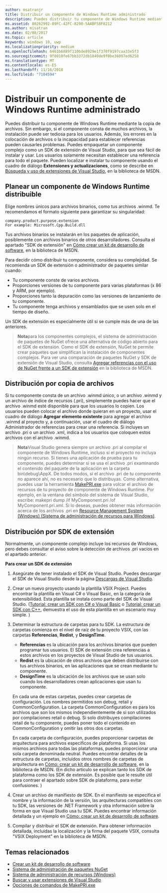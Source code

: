 ```yaml
---
author: msatranjr
title: Distribuir un componente de Windows Runtime administrado
description: Puedes distribuir tu componente de Windows Runtime mediante la copia de archivos.
ms.assetid: 80262992-89FC-42FC-8298-5AABF58F8212
ms.author: misatran
ms.date: 02/08/2017
ms.topic: article
keywords: windows 10, uwp
ms.localizationpriority: medium
ms.openlocfilehash: 6461b6889f110bde8929e1f370f9197caa33e5f3
ms.sourcegitcommit: 9f8010fe67bb3372db1840de9f0be36097ed6258
ms.translationtype: MT
ms.contentlocale: es-ES
ms.lasthandoff: 11/16/2018
ms.locfileid: "7104594"
---
```

# <a name="distributing-a-managed-windows-runtime-component"></a>Distribuir un componente de Windows Runtime administrado



Puedes distribuir tu componente de Windows Runtime mediante la copia de archivos. Sin embargo, si el componente consta de muchos archivos, la instalación puede ser tediosa para los usuarios. Además, los errores en la colocación de archivos o la incapacidad para establecer referencias pueden causarles problemas. Puedes empaquetar un componente complejo como un SDK de extensión de Visual Studio, para que sea fácil de instalar y usar. Los usuarios solamente necesitan establecer una referencia para todo el paquete. Pueden localizar e instalar tu componente usando el cuadro de diálogo **Extensiones y actualizaciones**, como se describe en [Búsqueda y uso de extensiones de Visual Studio](https://msdn.microsoft.com/library/vstudio/dd293638.aspx), en la biblioteca de MSDN.

## <a name="planning-a-distributable-windows-runtime-component"></a>Planear un componente de Windows Runtime distribuible

Elige nombres únicos para archivos binarios, como tus archivos .winmd. Te recomendamos el formato siguiente para garantizar su singularidad:

``` syntax
company.product.purpose.extension
For example: Microsoft.Cpp.Build.dll
```

Tus archivos binarios se instalarán en los paquetes de aplicación, posiblemente con archivos binarios de otros desarrolladores. Consulta el apartado "SDK de extensión" en [Cómo crear un kit de desarrollo de software](https://msdn.microsoft.com/library/hh768146.aspx), en la biblioteca de MSDN.

Para decidir cómo distribuir tu componente, considera su complejidad. Se recomienda un SDK de extensión o administrador de paquetes similar cuando:

-   Tu componente conste de varios archivos.
-   Proporciones versiones de tu componente para varias plataformas (x 86 y ARM, por ejemplo).
-   Proporciones tanto la depuración como las versiones de lanzamiento de tu componente.
-   Tu componente tenga archivos y ensamblados que se usen solo en el tiempo de diseño.

Un SDK de extensión es especialmente útil si se cumple más de una de las anteriores.

> **Nota**para los componentes complejos, el sistema de administración de paquetes de NuGet ofrece una alternativa de código abierto para el SDK de extensión. Como el SDK de extensión, NuGet te permite crear paquetes que simplifican la instalación de componentes complejos. Para ver una comparación de paquetes NuGet y SDK de extensión de Visual Studio, consulta [Agregar referencias con el uso de NuGet frente a un SDK de extensión](https://msdn.microsoft.com/library/jj161096.aspx) en la biblioteca de MSDN.

## <a name="distribution-by-file-copy"></a>Distribución por copia de archivos

Si tu componente consta de un archivo .winmd único, o un archivo .winmd y un archivo de índice de recursos (.pri), simplemente puedes hacer que el archivo .winmd esté disponible para que los usuarios lo copien. Los usuarios pueden colocar el archivo donde quieran en un proyecto, usar el cuadro de diálogo **Agregar elemento existente** para agregar el archivo .winmd al proyecto y, a continuación, usar el cuadro de diálogo Administrador de referencias para crear una referencia. Si incluyes un archivo .pri o un archivo .xml, indica a los usuarios que coloquen estos archivos con el archivo .winmd.

> **Nota**Visual Studio genera siempre un archivo .pri al compilar el componente de Windows Runtime, incluso si el proyecto no incluya ningún recurso. Si tienes una aplicación de prueba para tu componente, puedes determinar si se usa el archivo .pri examinando el contenido del paquete de la aplicación en la carpeta bin\\debug\\AppX. De todos modos, si el archivo .pri de tu componente no aparece ahí, no es necesario que lo distribuyas. Como alternativa, puedes usar la herramienta [MakePRI.exe](https://msdn.microsoft.com/library/windows/apps/jj552945.aspx) para volcar el archivo de recursos de tu proyecto de componente de Windows Runtime. Por ejemplo, en la ventana del símbolo del sistema de Visual Studio, escribe: makepri dump /if MyComponent.pri /of MyComponent.pri.xml. Si lo deseas, puedes obtener más información acerca de los archivos .pri en [Resource Management System (Windows) (Sistema de administración de recursos para Windows)](https://msdn.microsoft.com/library/windows/apps/jj552947.aspx).

## <a name="distribution-by-extension-sdk"></a>Distribución por SDK de extensión

Normalmente, un componente complejo incluye los recursos de Windows, pero debes consultar el aviso sobre la detección de archivos .pri vacíos en el apartado anterior.

**Para crear un SDK de extensión**

1.  Asegúrate de tener instalado el SDK de Visual Studio. Puedes descargar el SDK de Visual Studio desde la página [Descargas de Visual Studio](https://www.visualstudio.com/downloads/download-visual-studio-vs).
2.  Crear un nuevo proyecto usando la plantilla VSIX Project. Puedes encontrar la plantilla en Visual C# o Visual Basic, en la categoría de extensibilidad. Esta plantilla se instala como parte del SDK de Visual Studio. ([Tutorial: crear un SDK con C# o Visual Basic](https://msdn.microsoft.com/library/jj127119.aspx) o [Tutorial: crear un SDK con C++](https://msdn.microsoft.com/library/jj127117.aspx), demuestra el uso de esta plantilla en un escenario muy simple. )
3.  Determinar la estructura de carpetas para tu SDK. La estructura de carpetas comienza en el nivel de raíz de tu proyecto VSIX, con las carpetas **Referencias**, **Redist**, y **DesignTime**.

    -   **Referencias** es la ubicación para los archivos binarios que pueden programar tus usuarios. El SDK de extensión crea referencias a estos archivos en los proyectos de Visual Studio de tus usuarios.
    -   **Redist** es la ubicación de otros archivos que deben distribuirse con tus archivos binarios, en las aplicaciones que se crean mediante tu componente.
    -   **DesignTime** es la ubicación de los archivos que se usan solo cuando los desarrolladores crean aplicaciones que usan tu componente.

    En cada una de estas carpetas, puedes crear carpetas de configuración. Los nombres permitidos son debug, retail y CommonConfiguration. La carpeta CommonConfiguration es para los archivos que son los mismos independientemente de si son utilizados por compilaciones retail o debug. Si solo distribuyes compilaciones retail de tu componente, puedes poner todo el contenido en CommonConfiguration y omitir las otros dos carpetas.

    En cada carpeta de configuración, puedes proporcionar carpetas de arquitectura para archivos específicos de plataforma. Si usas los mismos archivos para todas las plataformas, puedes proporcionar una sola carpeta denominada neutral. Puedes encontrar detalles de la estructura de carpetas, incluidos otros nombres de carpetas de arquitectura en [Cómo: crear un kit de desarrollo de software](https://msdn.microsoft.com/library/hh768146.aspx), en la biblioteca de MSDN. (En dicho artículo se explican tanto los SDK de plataforma como los SDK de extensión. Es posible que le resulte útil para contraer el apartado sobre SDK de plataforma, para evitar confusiones. )

4.  Crear un archivo de manifiesto de SDK. En el manifiesto se especifica el nombre y la información de la versión, las arquitecturas compatibles con tu SDK, las versiones de .NET Framework y otra información sobre la forma en que Visual Studio usa tu SDK. Puedes encontrar información detallada y un ejemplo en [Cómo: crear un kit de desarrollo de software](https://msdn.microsoft.com/library/hh768146.aspx).
5.  Compilar y distribuir el SDK de extensión. Para obtener información detallada, incluidas la localización y la firma del paquete VSIX, consulta "VSIX Deployment" en la biblioteca de MSDN.

## <a name="related-topics"></a>Temas relacionados

* [Crear un kit de desarrollo de software](https://msdn.microsoft.com/library/hh768146.aspx)
* [Sistema de administración de paquetes NuGet](https://github.com/NuGet/Home)
* [Sistema de administración de recursos (Windows)](https://msdn.microsoft.com/library/windows/apps/jj552947.aspx)
* [Buscar y usar extensiones de Visual Studio](https://msdn.microsoft.com/library/dd293638.aspx)
* [Opciones de comandos de MakePRI.exe](https://msdn.microsoft.com/library/windows/apps/jj552945.aspx)
